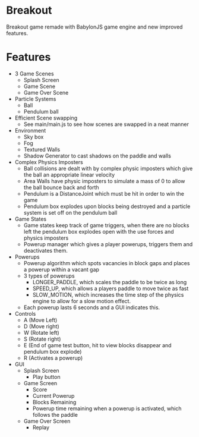 # Breakout

Breakout game remade with BabylonJS game engine and new improved features.

# Features

  - 3 Game Scenes
    - Splash Screen
    - Game Scene
    - Game Over Scene
  - Particle Systems
    - Ball
    - Pendulum ball
  - Efficient Scene swapping
    - See main/main.js to see how scenes are swapped in a neat manner
  - Environment
    - Sky box
    - Fog
    - Textured Walls
    - Shadow Generator to cast shadows on the paddle and walls
  - Complex Physics Imposters
    - Ball collisions are dealt with by complex physic imposters which give the ball an appropriate linear velocity
    - Area Walls have physic imposters to simulate a mass of 0 to allow the ball bounce back and forth
    - Pendulum is a DistanceJoint which must be hit in order to win the game
    - Pendulum box explodes upon blocks being destroyed and a particle system is set off on the pendulum ball
  - Game States
    - Game states keep track of game triggers, when there are no blocks left the pendulum box explodes open with the use forces and physics imposters
    - Powerup manager which gives a player powerups, triggers them and deactivates them.
- Powerups
    - Powerup algorithm which spots vacancies in block gaps and places a powerup within a vacant gap
    - 3 types of powerups
        - LONGER_PADDLE, which scales the paddle to be twice as long
        - SPEED_UP, which allows a players paddle to move twice as fast
        - SLOW_MOTION, which increases the time step of the physics engine to allow for a slow motion effect.
    - Each powerup lasts 6 seconds and a GUI indicates this.
- Controls
    - A (Move Left)
    - D (Move right)
    - W (Rotate left)
    - S (Rotate right)
    - E (End of game test button, hit to view blocks disappear and pendulum box explode)
    - R (Activates a powerup)
- GUI
    - Splash Screen
        - Play button
    - Game Screen
        - Score
        - Current Powerup
        - Blocks Remaining
        - Powerup time remaining when a powerup is activated, which follows the paddle
    - Game Over Screen
        - Replay
